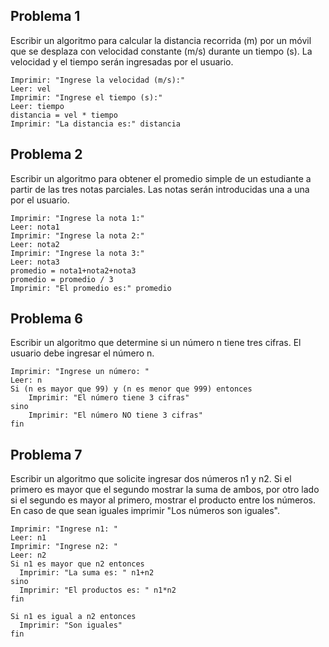 ## Problema 1
Escribir un algoritmo para calcular la distancia recorrida (m) por un móvil que se desplaza con
velocidad constante (m/s) durante un tiempo (s). La velocidad y el tiempo serán ingresadas por el
usuario.
```
Imprimir: "Ingrese la velocidad (m/s):"
Leer: vel
Imprimir: "Ingrese el tiempo (s):"
Leer: tiempo
distancia = vel * tiempo
Imprimir: "La distancia es:" distancia
```

## Problema 2
Escribir un algoritmo para obtener el promedio simple de un estudiante a partir de las tres notas
parciales. Las notas serán introducidas una a una por el usuario.
```
Imprimir: "Ingrese la nota 1:"
Leer: nota1
Imprimir: "Ingrese la nota 2:"
Leer: nota2
Imprimir: "Ingrese la nota 3:"
Leer: nota3
promedio = nota1+nota2+nota3
promedio = promedio / 3
Imprimir: "El promedio es:" promedio
```

## Problema 6
Escribir un algoritmo que determine si un número n tiene tres cifras. El usuario debe ingresar
el número n.
```
Imprimir: "Ingrese un número: "
Leer: n
Si (n es mayor que 99) y (n es menor que 999) entonces
    Imprimir: "El número tiene 3 cifras"
sino
    Imprimir: "El número NO tiene 3 cifras"
fin
```

## Problema 7
Escribir un algoritmo que solicite ingresar dos números n1 y n2. Si el primero es mayor que
el segundo mostrar la suma de ambos, por otro lado si el segundo es mayor al primero, mostrar el
producto entre los números. En caso de que sean iguales imprimir "Los números son iguales".
```
Imprimir: "Ingrese n1: "
Leer: n1
Imprimir: "Ingrese n2: "
Leer: n2
Si n1 es mayor que n2 entonces
  Imprimir: "La suma es: " n1+n2
sino
  Imprimir: "El productos es: " n1*n2
fin

Si n1 es igual a n2 entonces
  Imprimir: "Son iguales"
fin
```
